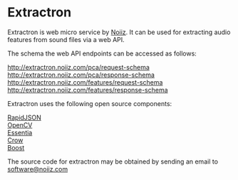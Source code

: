 # Extractron

Extractron is web micro service by [Noiiz](http://noiiz.com). It can be used for extracting audio features from sound files via a web API.

The schema the web API endpoints can be accessed as follows:

http://extractron.noiiz.com/pca/request-schema  
http://extractron.noiiz.com/pca/response-schema   
http://extractron.noiiz.com/features/request-schema   
http://extractron.noiiz.com/features/response-schema 
  
Extractron uses the following open source components:

[RapidJSON](http://rapidjson.org)   
[OpenCV](https://opencv.org)   
[Essentia](http://essentia.upf.edu)   
[Crow](https://github.com/ipkn/crow)   
[Boost](https://www.boost.org) 

The source code for extractron may be obtained by sending an email to [software@noiiz.com](mailto::software@noiiz.com)

